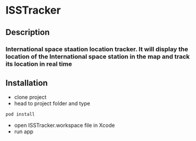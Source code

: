# ISSTracker

## Description

### International space staation location tracker. It will display the location of the International space station in the map and track its location in real time

## Installation
- clone project
- head to project folder and type
```
pod install
```
- open ISSTracker.workspace file in Xcode
- run app
